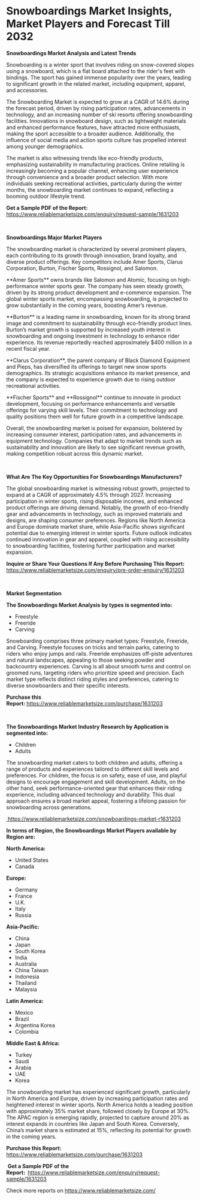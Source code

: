 <p><h1>Snowboardings Market Insights, Market Players and Forecast Till 2032</h1></p><p><strong>Snowboardings Market Analysis and Latest Trends</strong></p>
<p><p>Snowboarding is a winter sport that involves riding on snow-covered slopes using a snowboard, which is a flat board attached to the rider's feet with bindings. The sport has gained immense popularity over the years, leading to significant growth in the related market, including equipment, apparel, and accessories.</p><p>The Snowboarding Market is expected to grow at a CAGR of 14.6% during the forecast period, driven by rising participation rates, advancements in technology, and an increasing number of ski resorts offering snowboarding facilities. Innovations in snowboard design, such as lightweight materials and enhanced performance features, have attracted more enthusiasts, making the sport accessible to a broader audience. Additionally, the influence of social media and action sports culture has propelled interest among younger demographics.</p><p>The market is also witnessing trends like eco-friendly products, emphasizing sustainability in manufacturing practices. Online retailing is increasingly becoming a popular channel, enhancing user experience through convenience and a broader product selection. With more individuals seeking recreational activities, particularly during the winter months, the snowboarding market continues to expand, reflecting a booming outdoor lifestyle trend.</p></p>
<p><strong>Get a Sample PDF of the Report:&nbsp;</strong> <a href="https://www.reliablemarketsize.com/enquiry/request-sample/1631203?utm_campaign=2289&utm_medium=2&utm_source=Github&utm_content=ia&utm_term=08022025&utm_id=snowboardings">https://www.reliablemarketsize.com/enquiry/request-sample/1631203</a></p>
<p>&nbsp;</p>
<p><strong>Snowboardings Major Market Players</strong></p>
<p><p>The snowboarding market is characterized by several prominent players, each contributing to its growth through innovation, brand loyalty, and diverse product offerings. Key competitors include Amer Sports, Clarus Corporation, Burton, Fischer Sports, Rossignol, and Salomon.</p><p>**Amer Sports** owns brands like Salomon and Atomic, focusing on high-performance winter sports gear. The company has seen steady growth, driven by its strong product development and e-commerce expansion. The global winter sports market, encompassing snowboarding, is projected to grow substantially in the coming years, boosting Amer’s revenue.</p><p>**Burton** is a leading name in snowboarding, known for its strong brand image and commitment to sustainability through eco-friendly product lines. Burton’s market growth is supported by increased youth interest in snowboarding and ongoing investment in technology to enhance rider experience. Its revenue reportedly reached approximately $400 million in a recent fiscal year.</p><p>**Clarus Corporation**, the parent company of Black Diamond Equipment and Pieps, has diversified its offerings to target new snow sports demographics. Its strategic acquisitions enhance its market presence, and the company is expected to experience growth due to rising outdoor recreational activities.</p><p>**Fischer Sports** and **Rossignol** continue to innovate in product development, focusing on performance enhancements and versatile offerings for varying skill levels. Their commitment to technology and quality positions them well for future growth in a competitive landscape.</p><p>Overall, the snowboarding market is poised for expansion, bolstered by increasing consumer interest, participation rates, and advancements in equipment technology. Companies that adapt to market trends such as sustainability and innovation are likely to see significant revenue growth, making competition robust across this dynamic market.</p></p>
<p>&nbsp;</p>
<p><strong>What Are The Key Opportunities For Snowboardings Manufacturers?</strong></p>
<p><p>The global snowboarding market is witnessing robust growth, projected to expand at a CAGR of approximately 4.5% through 2027. Increasing participation in winter sports, rising disposable incomes, and enhanced product offerings are driving demand. Notably, the growth of eco-friendly gear and advancements in technology, such as improved materials and designs, are shaping consumer preferences. Regions like North America and Europe dominate market share, while Asia-Pacific shows significant potential due to emerging interest in winter sports. Future outlook indicates continued innovation in gear and apparel, coupled with rising accessibility to snowboarding facilities, fostering further participation and market expansion.</p></p>
<p><strong>Inquire or Share Your Questions If Any Before Purchasing This Report:</strong> <a href="https://www.reliablemarketsize.com/enquiry/pre-order-enquiry/1631203?utm_campaign=2289&utm_medium=2&utm_source=Github&utm_content=ia&utm_term=08022025&utm_id=snowboardings">https://www.reliablemarketsize.com/enquiry/pre-order-enquiry/1631203</a></p>
<p>&nbsp;</p>
<p><strong>Market Segmentation</strong></p>
<p><strong>The Snowboardings Market Analysis by types is segmented into:</strong></p>
<p><ul><li>Freestyle</li><li>Freeride</li><li>Carving</li></ul></p>
<p><p>Snowboarding comprises three primary market types: Freestyle, Freeride, and Carving. Freestyle focuses on tricks and terrain parks, catering to riders who enjoy jumps and rails. Freeride emphasizes off-piste adventures and natural landscapes, appealing to those seeking powder and backcountry experiences. Carving is all about smooth turns and control on groomed runs, targeting riders who prioritize speed and precision. Each market type reflects distinct riding styles and preferences, catering to diverse snowboarders and their specific interests.</p></p>
<p><strong>Purchase this Report:&nbsp;</strong><a href="https://www.reliablemarketsize.com/purchase/1631203?utm_campaign=2289&utm_medium=2&utm_source=Github&utm_content=ia&utm_term=08022025&utm_id=snowboardings">https://www.reliablemarketsize.com/purchase/1631203</a></p>
<p>&nbsp;</p>
<p><strong>The Snowboardings Market Industry Research by Application is segmented into:</strong></p>
<p><ul><li>Children</li><li>Adults</li></ul></p>
<p><p>The snowboarding market caters to both children and adults, offering a range of products and experiences tailored to different skill levels and preferences. For children, the focus is on safety, ease of use, and playful designs to encourage engagement and skill development. Adults, on the other hand, seek performance-oriented gear that enhances their riding experience, including advanced technology and durability. This dual approach ensures a broad market appeal, fostering a lifelong passion for snowboarding across generations.</p></p>
<p><a href="https://www.reliablemarketsize.com/snowboardings-market-r1631203?utm_campaign=2289&utm_medium=2&utm_source=Github&utm_content=ia&utm_term=08022025&utm_id=snowboardings">&nbsp;https://www.reliablemarketsize.com/snowboardings-market-r1631203</a></p>
<p><strong>In terms of Region, the Snowboardings Market Players available by Region are:</strong></p>
<p>
    <p> <strong> North America: </strong>
        <ul>
            <li>United States</li>
            <li>Canada</li>
        </ul>
        </p> 
    <p> <strong> Europe: </strong>
        <ul>
            <li>Germany</li>
            <li>France</li>
            <li>U.K.</li>
            <li>Italy</li>
            <li>Russia</li>
        </ul>
        </p> 
    <p> <strong> Asia-Pacific: </strong>
        <ul>
            <li>China</li>
            <li>Japan</li>
            <li>South Korea</li>
            <li>India</li>
            <li>Australia</li>
            <li>China Taiwan</li>
            <li>Indonesia</li>
            <li>Thailand</li>
            <li>Malaysia</li>
        </ul>
        </p> 
    <p> <strong> Latin America: </strong>
        <ul>
            <li>Mexico</li>
            <li>Brazil</li>
            <li>Argentina Korea</li>
            <li>Colombia</li>
        </ul>
        </p> 
    <p> <strong> Middle East & Africa: </strong>
        <ul>
            <li>Turkey</li>
            <li>Saudi</li>
            <li>Arabia</li>
            <li>UAE</li>
            <li>Korea</li>
        </ul>
    </p>
    </p>
<p><p>The snowboarding market has experienced significant growth, particularly in North America and Europe, driven by increasing participation rates and heightened interest in winter sports. North America holds a leading position with approximately 35% market share, followed closely by Europe at 30%. The APAC region is emerging rapidly, projected to capture around 20% as interest expands in countries like Japan and South Korea. Conversely, China’s market share is estimated at 15%, reflecting its potential for growth in the coming years.</p></p>
<p><strong>Purchase this Report: </strong><a href="https://www.reliablemarketsize.com/purchase/1631203?utm_campaign=2289&utm_medium=2&utm_source=Github&utm_content=ia&utm_term=08022025&utm_id=snowboardings">https://www.reliablemarketsize.com/purchase/1631203</a></p>
<p>&nbsp;<strong>Get a Sample PDF of the Report:&nbsp;&nbsp;</strong><a href="https://www.reliablemarketsize.com/enquiry/request-sample/1631203?utm_campaign=2289&utm_medium=2&utm_source=Github&utm_content=ia&utm_term=08022025&utm_id=snowboardings">https://www.reliablemarketsize.com/enquiry/request-sample/1631203</a></p>
<p><strong></strong></p>
<p>Check more reports on <a href="https://www.reliablemarketsize.com/?utm_campaign=2289&utm_medium=2&utm_source=Github&utm_content=ia&utm_term=08022025&utm_id=snowboardings">https://www.reliablemarketsize.com/</a></p>